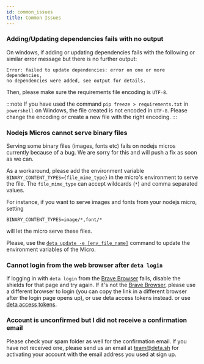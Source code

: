 ```yaml
---
id: common_issues
title: Common Issues
---
```


### Adding/Updating dependencies fails with no output

On windows, if adding or updating dependencies fails with the following or similar error message but there is no further output: 

```
Error: failed to update dependencies: error on one or more dependencies, 
no dependencies were added, see output for details.
```

Then, please make sure the requirements file encoding is `UTF-8`. 

:::note
If you have used the command `pip freeze > requirements.txt` in `powershell` on Windows,
the file created is not encoded in `UTF-8`. Please change the encoding or create a new file with the right encoding. 
:::

### Nodejs Micros cannot serve binary files

Serving some binary files (images, fonts etc) fails on nodejs micros currently because of a bug. We are sorry for this and will push a fix as soon as we can. 

As a workaround, please add the environment variable `BINARY_CONTENT_TYPES={file_mime_type}` in the micro's environment to serve the file. The `file_mime_type` can accept wildcards (`*`)
and comma separated values. 

For instance, if you want to serve images and fonts from your nodejs micro, setting

```
BINARY_CONTENT_TYPES=image/*,font/*
```

will let the micro serve these files. 

Please, use the [`deta update -e [env_file_name]`](https://docs.deta.sh/docs/cli/commands#deta-update) command to update the environment variables of the Micro.

### Cannot login from the web browser after `deta login`

If logging in with `deta login` from the [Brave Browser](https://brave.com/) fails, disable the shields for that page and try again. If it's not the [Brave Browser](https://brave.com/), please use a different browser to login (you can copy the link in a different browser after the login page opens up), or use deta access tokens instead. or use [deta access tokens](https://docs.deta.sh/docs/cli/auth#deta-access-tokens).

### Account is unconfirmed but I did not receive a confirmation email

Please check your spam folder as well for the confirmation email. If you have not received one, please send us an email at team@deta.sh for activating your account with the email address you used at sign up. 
